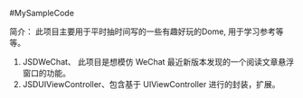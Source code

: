 #MySampleCode

简介： 此项目主要用于平时抽时间写的一些有趣好玩的Dome, 用于学习参考等等。 

1. JSDWeChat、 此项目是想模仿 WeChat 最近新版本发现的一个阅读文章悬浮窗口的功能。
2. JSDUIViewController、包含基于 UIViewController 进行的封装，扩展。

